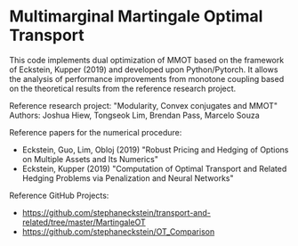 # Multimarginal Martingale Optimal Transport

This code implements dual optimization of MMOT based on the framework of Eckstein, Kupper (2019) and developed upon Python/Pytorch. It allows the analysis of performance improvements from monotone coupling based on the theoretical results from the reference research project.

Reference research project: "Modularity, Convex conjugates and MMOT"
Authors: Joshua Hiew, Tongseok Lim, Brendan Pass, Marcelo Souza

Reference papers for the numerical procedure:
- Eckstein, Guo, Lim, Obloj (2019) "Robust Pricing and Hedging of Options on Multiple Assets and Its Numerics"
- Eckstein, Kupper (2019) "Computation of Optimal Transport and Related Hedging Problems via Penalization and Neural Networks"

Reference GitHub Projects:
- https://github.com/stephaneckstein/transport-and-related/tree/master/MartingaleOT
- https://github.com/stephaneckstein/OT_Comparison
